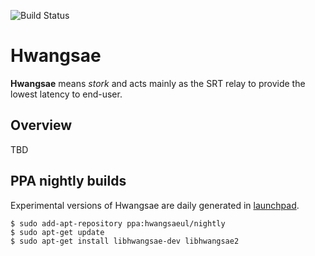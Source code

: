 ![Build Status](https://github.com/hwangsaeul/hwangsae/workflows/CI/badge.svg?branch=master)

# Hwangsae

**Hwangsae** means *stork* and acts mainly as the SRT relay to provide the lowest latency to end-user.

## Overview

TBD

## PPA nightly builds

Experimental versions of Hwangsae are daily generated in [launchpad](https://launchpad.net/~hwangsaeul/+archive/ubuntu/nightly).

```console
$ sudo add-apt-repository ppa:hwangsaeul/nightly
$ sudo apt-get update
$ sudo apt-get install libhwangsae-dev libhwangsae2
```
